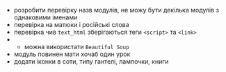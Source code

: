 * розробити перевірку назв модулів, не можу бути декілька модулів з однаковими іменами
* перевірка на матюки і російські слова
* перевірка чив `text_html` зберігаються теги `<script>` та `<link>` 
* * можна використати `Beautiful Soup`
* модуль повинен мати хочаб один урок    
* додати іконки в соти, типу гантелі, лампочки, книги